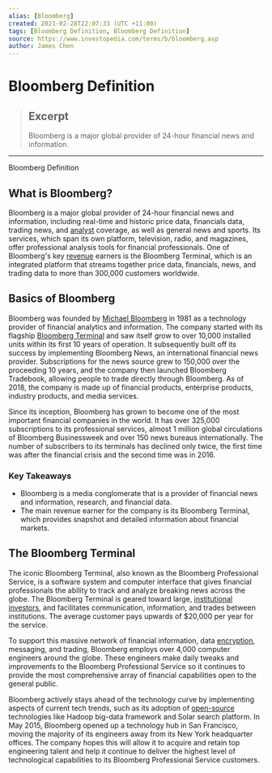 ```yaml
---
alias: [Bloomberg]
created: 2021-02-28T22:07:33 (UTC +11:00)
tags: [Bloomberg Definition, Bloomberg Definition]
source: https://www.investopedia.com/terms/b/bloomberg.asp
author: James Chen
---
```


# Bloomberg Definition

> ## Excerpt
> Bloomberg is a major global provider of 24-hour financial news and information.

---

Bloomberg Definition
## What is Bloomberg?

Bloomberg is a major global provider of 24-hour financial news and information, including real-time and historic price data, financials data, trading news, and [analyst](https://www.investopedia.com/terms/a/analyst.asp) coverage, as well as general news and sports. Its services, which span its own platform, television, radio, and magazines, offer professional analysis tools for financial professionals. One of Bloomberg's key [revenue](https://www.investopedia.com/terms/r/revenue.asp) earners is the Bloomberg Terminal, which is an integrated platform that streams together price data, financials, news, and trading data to more than 300,000 customers worldwide.

## Basics of Bloomberg

Bloomberg was founded by [Michael Bloomberg](https://www.investopedia.com/terms/m/michael-bloomberg.asp) in 1981 as a technology provider of financial analytics and information. The company started with its flagship [Bloomberg Terminal](https://www.investopedia.com/terms/b/bloomberg_terminal.asp) and saw itself grow to over 10,000 installed units within its first 10 years of operation. It subsequently built off its success by implementing Bloomberg News, an international financial news provider. Subscriptions for the news source grew to 150,000 over the proceeding 10 years, and the company then launched Bloomberg Tradebook, allowing people to trade directly through Bloomberg. As of 2018, the company is made up of financial products, enterprise products, industry products, and media services.

Since its inception, Bloomberg has grown to become one of the most important financial companies in the world. It has over 325,000 subscriptions to its professional services, almost 1 million global circulations of Bloomberg Businessweek and over 150 news bureaus internationally. The number of subscribers to its terminals has declined only twice, the first time was after the financial crisis and the second time was in 2016.

### Key Takeaways

-   Bloomberg is a media conglomerate that is a provider of financial news and information, research, and financial data.
-   The main revenue earner for the company is its Bloomberg Terminal, which provides snapshot and detailed information about financial markets.

## The Bloomberg Terminal

The iconic Bloomberg Terminal, also known as the Bloomberg Professional Service, is a software system and computer interface that gives financial professionals the ability to track and analyze breaking news across the globe. The Bloomberg Terminal is geared toward large, [institutional investors](https://www.investopedia.com/terms/i/institutionalinvestor.asp), and facilitates communication, information, and trades between institutions. The average customer pays upwards of $20,000 per year for the service.

To support this massive network of financial information, data [encryption](https://www.investopedia.com/terms/e/encryption.asp), messaging, and trading, Bloomberg employs over 4,000 computer engineers around the globe. These engineers make daily tweaks and improvements to the Bloomberg Professional Service so it continues to provide the most comprehensive array of financial capabilities open to the general public.

Bloomberg actively stays ahead of the technology curve by implementing aspects of current tech trends, such as its adoption of [open-source](https://www.investopedia.com/terms/o/open-source.asp) technologies like Hadoop big-data framework and Solar search platform. In May 2015, Bloomberg opened up a technology hub in San Francisco, moving the majority of its engineers away from its New York headquarter offices. The company hopes this will allow it to acquire and retain top engineering talent and help it continue to deliver the highest level of technological capabilities to its Bloomberg Professional Service customers.
